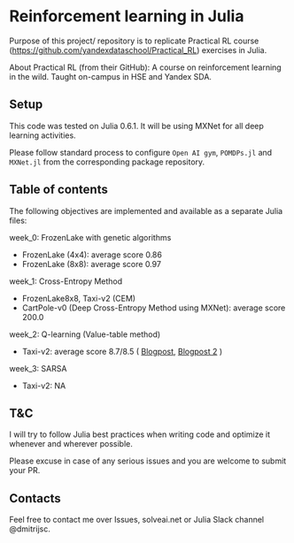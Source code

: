 # Reinforcement learning in Julia

Purpose of this project/ repository is to replicate Practical RL course (https://github.com/yandexdataschool/Practical_RL) exercises in Julia.

About Practical RL (from their GitHub): A course on reinforcement learning in the wild. Taught on-campus in HSE and Yandex SDA.

## Setup

This code was tested on Julia 0.6.1. It will be using MXNet for all deep learning activities.

Please follow standard process to configure `Open AI gym`, `POMDPs.jl` and `MXNet.jl` from the corresponding package repository.

## Table of contents

The following objectives are implemented and available as a separate Julia files:

week_0: FrozenLake with genetic algorithms
- FrozenLake (4x4): average score 0.86
- FrozenLake (8x8): average score 0.97

week_1: Cross-Entropy Method
- FrozenLake8x8, Taxi-v2 (CEM)
- CartPole-v0 (Deep Cross-Entropy Method using MXNet): average score 200.0

week_2: Q-learning (Value-table method)
- Taxi-v2: average score 8.7/8.5 ( [Blogpost](https://solveai.net/2018/01/15/julia-q-learning-using-value-table-to-solve-taxi-v2/), [Blogpost 2](https://solveai.net/2018/02/01/julia-q-learning-and-epsilon-discount-factor/) )

week_3: SARSA
- Taxi-v2: NA

## T&C

I will try to follow Julia best practices when writing code and optimize it whenever and wherever possible.

Please excuse in case of any serious issues and you are welcome to submit your PR.

## Contacts

Feel free to contact me over Issues, solveai.net or Julia Slack channel @dmitrijsc.
